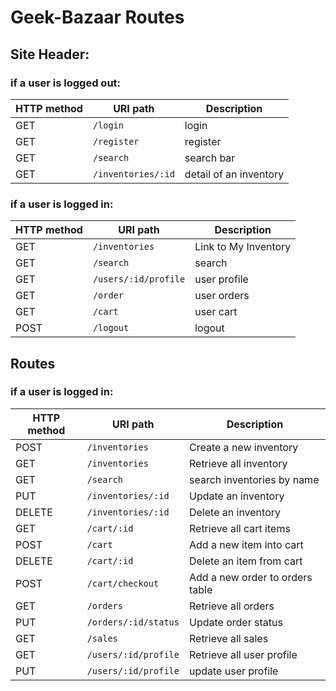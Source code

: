 # Geek-Bazaar Routes

## Site Header:

### if a user is logged out:
HTTP method | URI path | Description
--- | --- | ---
GET | `/login` | login
GET | `/register` | register
GET | `/search` | search bar
GET | `/inventories/:id` | detail of an inventory

### if a user is logged in:
HTTP method | URI path | Description 
--- | --- | ---
GET | `/inventories` | Link to My Inventory
GET | `/search`  | search
GET | `/users/:id/profile` | user profile
GET | `/order` | user orders
GET | `/cart` | user cart
POST | `/logout` | logout

## Routes 

### if a user is logged in:
HTTP method | URI path | Description 
--- | --- | ---
POST | `/inventories` | Create a new inventory 
GET | `/inventories` | Retrieve all inventory
GET | `/search` | search inventories by name 
PUT | `/inventories/:id` | Update an inventory
DELETE | `/inventories/:id` | Delete an inventory
GET | `/cart/:id` | Retrieve all cart items
POST | `/cart` | Add a new item into cart
DELETE | `/cart/:id` | Delete an item from cart
POST | `/cart/checkout` | Add a new order to orders table
GET | `/orders` | Retrieve all orders
PUT | `/orders/:id/status` | Update order status
GET | `/sales` | Retrieve all sales
GET | `/users/:id/profile` | Retrieve all user profile
PUT | `/users/:id/profile` | update user profile




